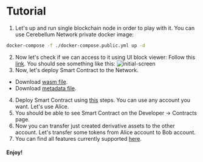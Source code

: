 # Tutorial

1. Let's up and run single blockchain node in order to play with it. You can use Cerebellum Network private docker image:
```bash
docker-compose -f ./docker-compose.public.yml up -d
```
2. Now let's check if we can access to it using UI block viewer:
Follow this [link](https://polkadot.js.org/apps/?rpc=ws%3A%2F%2Flocalhost%3A9944#/explorer). You should see something like this:
![initial-screen](https://staticassetsshare.s3-us-west-2.amazonaws.com/Screenshot+from+2020-12-15+23-25-43.png)
3. Now, let's deploy Smart Contract to the Network.
* Download [wasm file](https://github.com/Cerebellum-Network/derivative-asset-smart-contract/blob/master/example/cere01.wasm).
* Download [metadata file](https://github.com/Cerebellum-Network/derivative-asset-smart-contract/blob/master/example/metadata.json).
4. Deploy Smart Contract using [this](https://github.com/Cerebellum-Network/turnkey-private-blockchain-network/blob/dev/docs/derivative_assets.md#2-upload-artifacts-wasm-and-metadata-files-first) steps. You can use any account you want. Let's use Alice.
5. You should be able to see Smart Contract on the Developer -> Contracts page.
6. Now you can transfer just created derivative assets to the other account. Let's transfer some tokens from Alice account to Bob account.
7. You can find all features currently supported [here](./../README.md#supported-features).


#### Enjoy!

